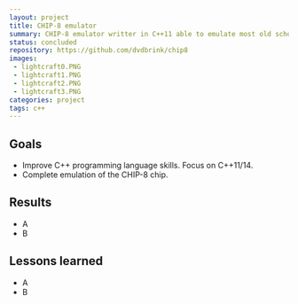 ```yaml
---
layout: project
title: CHIP-8 emulator
summary: CHIP-8 emulator writter in C++11 able to emulate most old school CHIP-8 games.
status: concluded
repository: https://github.com/dvdbrink/chip8
images:
 - lightcraft0.PNG
 - lightcraft1.PNG
 - lightcraft2.PNG
 - lightcraft3.PNG
categories: project
tags: c++
---
```


## Goals
* Improve C++ programming language skills. Focus on C++11/14.
* Complete emulation of the CHIP-8 chip.

## Results
* A
* B

## Lessons learned
* A
* B
